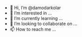 - 👋 Hi, I’m @damodarkolar
- 👀 I’m interested in ...
- 🌱 I’m currently learning ...
- 💞️ I’m looking to collaborate on ...
- 📫 How to reach me ...

<!---
damodarkolar/damodarkolar is a ✨ special ✨ repository because its `README.md` (this file) appears on your GitHub profile.
You can click the Preview link to take a look at your changes.
--->
